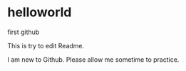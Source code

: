 # helloworld
first github

This is try to edit Readme. 

I am new to Github. Please allow me sometime to practice.
